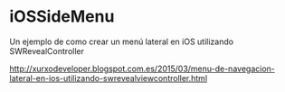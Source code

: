 # iOSSideMenu
Un ejemplo de como crear un menú lateral en iOS utilizando SWRevealController

http://xurxodeveloper.blogspot.com.es/2015/03/menu-de-navegacion-lateral-en-ios-utilizando-swrevealviewcontroller.html

